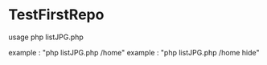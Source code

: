 # TestFirstRepo
usage php listJPG.php <path> <hideEmptyDirectory>

example : "php listJPG.php /home"
example : "php listJPG.php /home hide"
